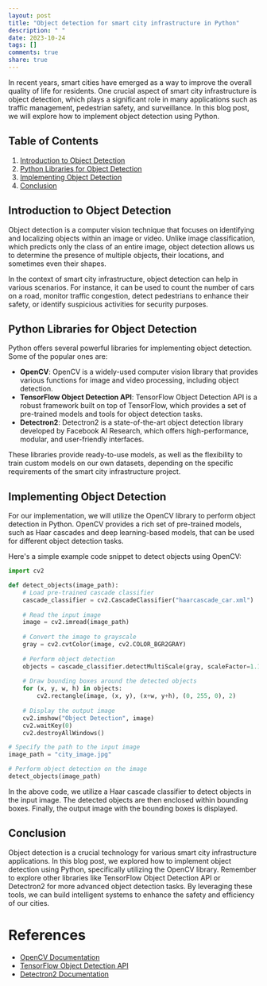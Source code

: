 ```yaml
---
layout: post
title: "Object detection for smart city infrastructure in Python"
description: " "
date: 2023-10-24
tags: []
comments: true
share: true
---
```


In recent years, smart cities have emerged as a way to improve the overall quality of life for residents. One crucial aspect of smart city infrastructure is object detection, which plays a significant role in many applications such as traffic management, pedestrian safety, and surveillance. In this blog post, we will explore how to implement object detection using Python.

## Table of Contents
1. [Introduction to Object Detection](#introduction-to-object-detection)
2. [Python Libraries for Object Detection](#python-libraries-for-object-detection)
3. [Implementing Object Detection](#implementing-object-detection)
4. [Conclusion](#conclusion)

## Introduction to Object Detection

Object detection is a computer vision technique that focuses on identifying and localizing objects within an image or video. Unlike image classification, which predicts only the class of an entire image, object detection allows us to determine the presence of multiple objects, their locations, and sometimes even their shapes.

In the context of smart city infrastructure, object detection can help in various scenarios. For instance, it can be used to count the number of cars on a road, monitor traffic congestion, detect pedestrians to enhance their safety, or identify suspicious activities for security purposes.

## Python Libraries for Object Detection

Python offers several powerful libraries for implementing object detection. Some of the popular ones are:

- **OpenCV**: OpenCV is a widely-used computer vision library that provides various functions for image and video processing, including object detection.
- **TensorFlow Object Detection API**: TensorFlow Object Detection API is a robust framework built on top of TensorFlow, which provides a set of pre-trained models and tools for object detection tasks.
- **Detectron2**: Detectron2 is a state-of-the-art object detection library developed by Facebook AI Research, which offers high-performance, modular, and user-friendly interfaces.

These libraries provide ready-to-use models, as well as the flexibility to train custom models on our own datasets, depending on the specific requirements of the smart city infrastructure project.

## Implementing Object Detection

For our implementation, we will utilize the OpenCV library to perform object detection in Python. OpenCV provides a rich set of pre-trained models, such as Haar cascades and deep learning-based models, that can be used for different object detection tasks.

Here's a simple example code snippet to detect objects using OpenCV:

```python
import cv2

def detect_objects(image_path):
    # Load pre-trained cascade classifier
    cascade_classifier = cv2.CascadeClassifier("haarcascade_car.xml")
    
    # Read the input image
    image = cv2.imread(image_path)
    
    # Convert the image to grayscale
    gray = cv2.cvtColor(image, cv2.COLOR_BGR2GRAY)
    
    # Perform object detection
    objects = cascade_classifier.detectMultiScale(gray, scaleFactor=1.1, minNeighbors=5, minSize=(30, 30))
    
    # Draw bounding boxes around the detected objects
    for (x, y, w, h) in objects:
        cv2.rectangle(image, (x, y), (x+w, y+h), (0, 255, 0), 2)
    
    # Display the output image
    cv2.imshow("Object Detection", image)
    cv2.waitKey(0)
    cv2.destroyAllWindows()

# Specify the path to the input image
image_path = "city_image.jpg"

# Perform object detection on the image
detect_objects(image_path)
```

In the above code, we utilize a Haar cascade classifier to detect objects in the input image. The detected objects are then enclosed within bounding boxes. Finally, the output image with the bounding boxes is displayed.

## Conclusion

Object detection is a crucial technology for various smart city infrastructure applications. In this blog post, we explored how to implement object detection using Python, specifically utilizing the OpenCV library. Remember to explore other libraries like TensorFlow Object Detection API or Detectron2 for more advanced object detection tasks. By leveraging these tools, we can build intelligent systems to enhance the safety and efficiency of our cities.

# References

- [OpenCV Documentation](https://docs.opencv.org/)
- [TensorFlow Object Detection API](https://github.com/tensorflow/models/tree/master/research/object_detection)
- [Detectron2 Documentation](https://detectron2.readthedocs.io/)